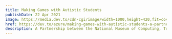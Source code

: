 ```yaml
---
title: Making Games with Autistic Students
publishDate: 22 Apr 2021
image: https://media.dev.to/cdn-cgi/image/width=1000,height=420,fit=cover,gravity=auto,format=auto/https%3A%2F%2Fdev-to-uploads.s3.amazonaws.com%2Fuploads%2Farticles%2Fq80rxywqru893816vsl4.png
href: https://dev.to/azure/making-games-with-autistic-students-a-partnership-between-the-national-museum-of-computing-track-org-and-azure-advocates-3c1e
description: A Partnership between the National Museum of Computing, Track.org, and Azure Advocates
---  
```

